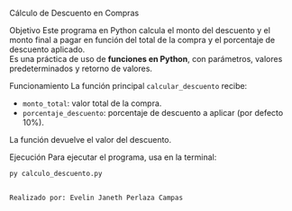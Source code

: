 Cálculo de Descuento en Compras

Objetivo
Este programa en Python calcula el monto del descuento y el monto final a pagar en función del total de la compra y el porcentaje de descuento aplicado.  
Es una práctica de uso de **funciones en Python**, con parámetros, valores predeterminados y retorno de valores.

Funcionamiento
La función principal `calcular_descuento` recibe:
- `monto_total`: valor total de la compra.
- `porcentaje_descuento`: porcentaje de descuento a aplicar (por defecto 10%).

La función devuelve el valor del descuento.

Ejecución
Para ejecutar el programa, usa en la terminal:

```bash
py calculo_descuento.py


Realizado por: Evelin Janeth Perlaza Campas


